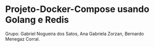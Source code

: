 # Projeto-Docker-Compose usando Golang e Redis
Grupo: Gabriel Nogueira dos Satos, Ana Gabriela Zorzan,  Bernardo Menegaz Corral.
